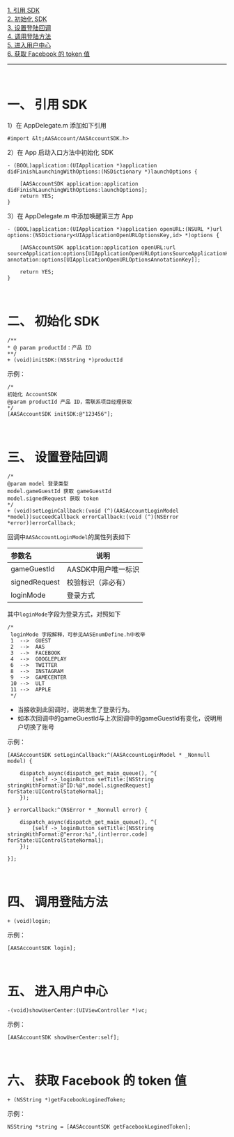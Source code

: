 [1. 引用 SDK ](#jump1)<br>
[2. 初始化 SDK](#jump2)<br>
[3. 设置登陆回调](#jump3)<br>
[4. 调用登陆方法](#jump4)<br>
[5. 进入用户中心](#jump5)<br>
[6. 获取 Facebook 的 token 值](#jump6)<br>

------------

<br>

# <span id="jump1">一、 引用 SDK</span>

1）在 AppDelegate.m 添加如下引用

```
#import &lt;AASAccount/AASAccountSDK.h>
```

2）在 App 启动入口方法中初始化 SDK

```
- (BOOL)application:(UIApplication *)application didFinishLaunchingWithOptions:(NSDictionary *)launchOptions {

	[AASAccountSDK application:application didFinishLaunchingWithOptions:launchOptions];  
	return YES;
}
```

3）在 AppDelegate.m 中添加唤醒第三方 App

```
- (BOOL)application:(UIApplication *)application openURL:(NSURL *)url options:(NSDictionary<UIApplicationOpenURLOptionsKey,id> *)options {

	[AASAccountSDK application:application openURL:url sourceApplication:options[UIApplicationOpenURLOptionsSourceApplicationKey] annotation:options[UIApplicationOpenURLOptionsAnnotationKey]];

	return YES;
}
```

<br>

# <span id="jump2">二、 初始化 SDK</span>

```
/**
* @ param productId：产品 ID
**/
+ (void)initSDK:(NSString *)productId
```

示例：

```
/* 
初始化 AccountSDK
@param productId 产品 ID，需联系项目经理获取
*/
[AASAccountSDK initSDK:@"123456"];
```

<br>

# <span id="jump3">三、 设置登陆回调</span>

```
/*
@param model 登录类型
model.gameGuestId 获取 gameGuestId
model.signedRequest 获取 token
*/
+ (void)setLoginCallback:(void (^)(AASAccountLoginModel *model))succeedCallback errorCallback:(void (^)(NSError *error))errorCallback;
```

回调中`AASAccountLoginModel`的属性列表如下

|参数名|说明|
|:----  |-----   |
|gameGuestId |AASDK中用户唯一标识   |
|signedRequest | 校验标识（非必有）  |
|loginMode |  登录方式  |


其中`loginMode`字段为登录方式，对照如下

```
/*
 loginMode 字段解释，可参见AASEnumDefine.h中枚举
 1  -->  GUEST
 2  -->  AAS
 3  -->  FACEBOOK
 4  -->  GOOGLEPLAY
 6  -->  TWITTER
 8  -->  INSTAGRAM
 9  -->  GAMECENTER
 10 -->  ULT
 11 -->  APPLE
 */
```

- 当接收到此回调时，说明发生了登录行为。
- 如本次回调中的gameGuestId与上次回调中的gameGuestId有变化，说明用户切换了账号

示例：
```
[AASAccountSDK setLoginCallback:^(AASAccountLoginModel * _Nonnull model) {

 	dispatch_async(dispatch_get_main_queue(), ^{
 		[self ->_loginButton setTitle:[NSString stringWithFormat:@"ID:%@",model.signedRequest] forState:UIControlStateNormal];
	});
	
} errorCallback:^(NSError * _Nonnull error) {

 	dispatch_async(dispatch_get_main_queue(), ^{
 		[self ->_loginButton setTitle:[NSString stringWithFormat:@"error:%i",(int)error.code] forState:UIControlStateNormal];
	});
	
}];
```

<br>

# <span id="jump4">四、 调用登陆方法</span>

```
+ (void)login;
```

示例：
```
[AASAccountSDK login];
```

<br>

# <span id="jump5">五、 进入用户中心</span>

```
-(void)showUserCenter:(UIViewController *)vc;
```

示例：

```
[AASAccountSDK showUserCenter:self];
```

<br>

# <span id="jump6">六、 获取 Facebook 的 token 值</span>

```
+ (NSString *)getFacebookLoginedToken;
```
示例：
```
NSString *string = [AASAccountSDK getFacebookLoginedToken];
```